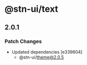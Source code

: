 # @stn-ui/text

## 2.0.1

### Patch Changes

- Updated dependencies [e339604]
  - @stn-ui/theme@2.0.5
